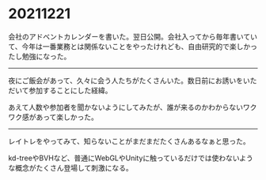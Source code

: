 # 20211221

会社のアドベントカレンダーを書いた。翌日公開。会社入ってから毎年書いていて、今年は一番業務とは関係ないことをやったけれども、自由研究的で楽しかったし勉強になった。

* * *

夜にご飯会があって、久々に会う人たちがたくさんいた。数日前にお誘いをいただいて参加することにした経緯。

あえて人数や参加者を聞かないようにしてみたが、誰が来るのかわからないワクワク感があって楽しかった。

* * *

レイトレをやってみて、知らないことがまだまだたくさんあるなぁと思った。

kd-treeやBVHなど、普通にWebGLやUnityに触っているだけでは使わないような概念がたくさん登場して刺激になる。
